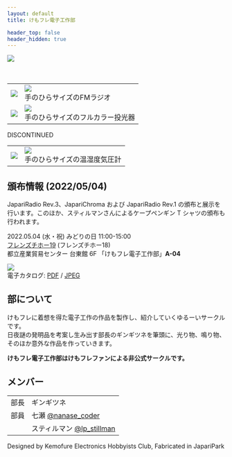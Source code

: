 ```yaml
---
layout: default
title: けもフレ電子工作部

header_top: false
header_hidden: true
---
```


<div class="borderless-table no-image-border less-padding center-table" style="max-width: 540px; margin-bottom: 50px">
  <img src="{{site.baseurl}}/assets/img/logo-thin.svg" style="max-width: 100%" />
</div>

<table class="borderless-table no-image-border less-padding center-table table-align-bottom" style="max-width: 600px">
  <tbody>
    <tr>
      <td>
        <a href="/japariradio">
          <img class="no-image-border less-padding width-100p rounded-img rounded-img-hover" src="{{site.baseurl}}/assets/img/production/japariradio_rev3.jpg" />
        </a>
      </td>
      <td class="overflow">
        <a href="/japariradio">
          <img class="no-image-border less-padding" src="{{site.baseurl}}/assets/img/production/japariradio_rev1.svg" style="max-width: 100%; max-height: 36px;"/>
        </a>
        <br/>
        手のひらサイズのFMラジオ
      </td>
    </tr>
    <tr>
      <td>
        <a href="/japarichroma">
          <img class="no-image-border less-padding width-100p rounded-img rounded-img-hover" src="{{site.baseurl}}/assets/img/production/japarichroma_rev1.jpg" />
        </a>
      </td>
      <td class="overflow">
        <a href="/japarichroma">
          <img class="no-image-border less-padding" src="{{site.baseurl}}/assets/img/production/japarichroma_rev1.svg" style="max-width: 100%; max-height: 36px;"/>
        </a>
        <br/>
        手のひらサイズのフルカラー投光器
      </td>
    </tr>
  </tbody>
</table>

<div class="bordered text-center epitaph discontinued">DISCONTINUED</div>

<table class="borderless-table no-image-border less-padding center-table table-align-bottom discontinued" style="max-width: 400px">
  <tbody>
    <tr>
      <td>
        <a href="/japarimeter">
          <img class="no-image-border less-padding width-100p rounded-img rounded-img-hover" src="{{site.baseurl}}/assets/img/production/japarimeter_rev1.jpg" />
        </a>
      </td>
      <td class="overflow">
        <a href="/japarimeter">
          <img class="no-image-border less-padding" src="{{site.baseurl}}/assets/img/production/japarimeter_rev1.svg" style="max-width: 100%; max-height: 28px;"/>
        </a>
        <br/>
        手のひらサイズの温湿度気圧計
      </td>
    </tr>
  </tbody>
</table>

## 頒布情報 (2022/05/04)

JapariRadio Rev.3、JapariChroma および JapariRadio Rev.1 の頒布と展示を行います。このほか、スティルマンさんによるケープペンギン T シャツの頒布も行われます。

<p>
  2022.05.04 (水・祝) みどりの日 11:00-15:00
  <a href="https://friendsihoo.tumblr.com/" target="_blank"><br />
  フレンズチホー19</a> <span class="foot-note">(フレンズチホー18)</span><br />
  都立産業貿易センター 台東館 6F 「けもフレ電子工作部」<strong>A-04</strong>
</p>

<div class="no-image-border text-center center-table" style="max-width: 400px">
  <a href="{{site.baseurl}}/assets/pdf/distribute/2022_05_04_friends_chiho.pdf"><img class="no-image-border less-padding width-100p" src="{{site.baseurl}}/assets/img/distribute/2022_05_04_friends_chiho_thumbnail.jpg" /></a><br />
  電子カタログ: <a href="{{site.baseurl}}/assets/pdf/distribute/2022_05_04_friends_chiho.pdf">PDF</a> / <a href="{{site.baseurl}}/assets/img/distribute/2022_05_04_friends_chiho.jpg">JPEG</a>
</div>

## 部について

けもフレに着想を得た電子工作の作品を製作し、紹介していくゆるーいサークルです。<br />
日夜謎の発明品を考案し生み出す部長のギンギツネを筆頭に、光り物、鳴り物、そのほか意外な作品を作っていきます。

**けもフレ電子工作部はけもフレファンによる非公式サークルです。**

## メンバー

<table class="borderless-table no-image-border less-padding center-table" style="max-width: 600px">
  <tbody>
    <tr>
      <td>部長</td>
      <td>ギンギツネ</td>
    </tr>
    <tr>
      <td>部員</td>
      <td>
        七瀬 <span class="foot-note"><a href="https://twitter.com/nanase_coder" target="_blank">@nanase_coder</a></span>
      </td>
    </tr>
    <tr>
      <td></td>
      <td>
        スティルマン <span class="foot-note"><a href="https://twitter.com/lp_stillman" target="_blank">@lp_stillman</a></span>
      </td>
    </tr>
  </tbody>
</table>

<p class="text-center margin-50 epitaph">Designed by Kemofure Electronics Hobbyists Club, Fabricated in <span class="small-caps">JapariPark</span></p>
